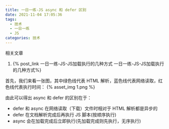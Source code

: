 ```yaml
---
title: 一日一练-JS async 和 defer 区别
date: 2021-11-04 17:05:36
tags:
  - 技术
  - 一日一练
  - JS
categories: 技术
---
```



相关文章
1. {% post_link 一日一练-JS-JS加载执行的几种方式 一日一练-JS-JS加载执行的几种方式%}

首先，我们来看一张图，其中绿色线代表 HTML 解析，蓝色线代表网络读取，红色线代表执行时间：
{% asset_img 1.png %}

由此可以得出 async 和 defer 的区别在于：

* defer 和 async 在网络读取（下载）文件时相对于 HTML 解析都是异步的
* defer 在文档解析完成后再执行 JS 脚本(按顺序执行)
* async 会在加载完成后立即执行(先加载完成则先执行，无序执行)